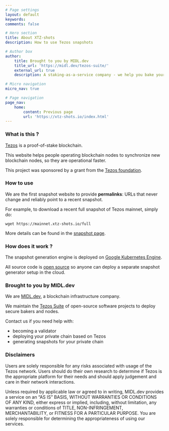 ```yaml
---
# Page settings
layout: default
keywords:
comments: false

# Hero section
title: About XTZ-shots
description: How to use Tezos snapshots

# Author box
author:
    title: Brought to you by MIDL.dev
    title_url: 'https://midl.dev/tezos-suite/'
    external_url: true
    description: A staking-as-a-service company - we help you bake your XTZ. <a href="https://MIDL.dev/tezos-suite" target="_blank">Learn more</a>.

# Micro navigation
micro_nav: true

# Page navigation
page_nav:
    home:
        content: Previous page
        url: 'https://xtz-shots.io/index.html'
---
```


### What is this ?

[Tezos](https://tezos.com) is a proof-of-stake blockchain.

This website helps people operating blockchain nodes to synchronize new blockchain nodes, so they are operational faster.

This project was sponsored by a grant from the [Tezos foundation](https://tezos.foundation/).

### How to use

We are the first snapshot website to provide **permalinks**: URLs that never change and reliably point to a recent snapshot.

For example, to download a recent full snapshot of Tezos mainnet, simply do:

```
wget https://mainnet.xtz-shots.io/full
```

More details can be found in the [snapshot page](https://mainnet.xtz-shots.io).

### How does it work ?

The snapshot generation engine is deployed on [Google Kubernetes Engine](https://cloud.google.com/kubernetes-engine).

All source code is [open source](https://github.com/midl-dev/tezos-snapshot-generator) so anyone can deploy a separate snapshot generator setup in the cloud.


### Brought to you by MIDL.dev

We are [MIDL.dev](https://midl.dev), a blockchain infrastructure company.

We maintain the [Tezos Suite](https://midl.dev/tezos-suite/) of open-source software projects to deploy secure bakers and nodes.

Contact us if you need help with:

* becoming a validator
* deploying your private chain based on Tezos
* generating snapshots for your private chain

### Disclaimers

Users are solely responsible for any risks associated with usage of the Tezos network. Users should do their own research to determine if Tezos is the appropriate platform for their needs and should apply judgement and care in their network interactions.

Unless required by applicable law or agreed to in writing, MIDL.dev provides a service on an “AS IS” BASIS, WITHOUT WARRANTIES OR CONDITIONS OF ANY KIND, either express or implied, including, without limitation, any warranties or conditions of TITLE, NON-INFRINGEMENT, MERCHANTABILITY, or FITNESS FOR A PARTICULAR PURPOSE. You are solely responsible for determining the appropriateness of using our services.
